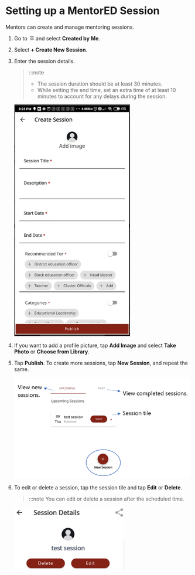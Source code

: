 # Setting up a MentorED Session

Mentors can create and manage mentoring sessions.

1.  Go to ![burger menu](media/burgermenu-icon.png) and select **Created by Me**.

2.  Select **+ Create New Session**.

3.  Enter the session details.

    > :::note 
    > * The session duration should be at least 30 minutes.
    > * While setting the end time, set an extra time of at least 10 minutes to account for any delays during the session.

    ![session details page](media/create_session.png)

4.  If you want to add a profile picture, tap **Add Image** and select **Take Photo** or **Choose from Library**.

5.  Tap **Publish**. To create more sessions, tap **New Session**, and repeat the same. 

    <div class="img_callout">

    ![upcoming and past sessions](media/upcomingsession-page.PNG)

    </div>

6.  To edit or delete a session, tap the session tile and tap **Edit** or **Delete**.

    > :::note 
    > You can edit or delete a session after the scheduled time.

    <div class="screenshot">

    ![edit or delete session](media/edit-session.PNG)
    
    </div>




